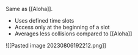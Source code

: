 Same as [[Aloha]].

- Uses defined time slots
- Access only at the beginning of a slot
- Averages less collisions compared to [[Aloha]]

![[Pasted image 20230806192212.png]]
